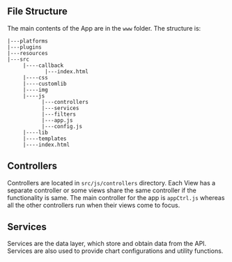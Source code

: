 ## File Structure
The main contents of the App are in the `www` folder. The structure is:
```
|---platforms
|---plugins
|---resources
|---src
     |----callback
            |---index.html
     |----css
     |----customlib
     |----img
     |----js
           |---controllers
           |---services
           |---filters
           |---app.js
           |---config.js
     |----lib
     |----templates
     |----index.html
```

## Controllers
  Controllers are located in `src/js/controllers` directory. Each View has a separate controller or some views share 
  the same controller if the functionality is same.
  The main controller for the app is `appCtrl.js` whereas all the other controllers run when their views come to focus.
  
## Services
  Services are the data layer, which store and obtain data from the API.  Services are also used to provide chart configurations and utility functions. 

